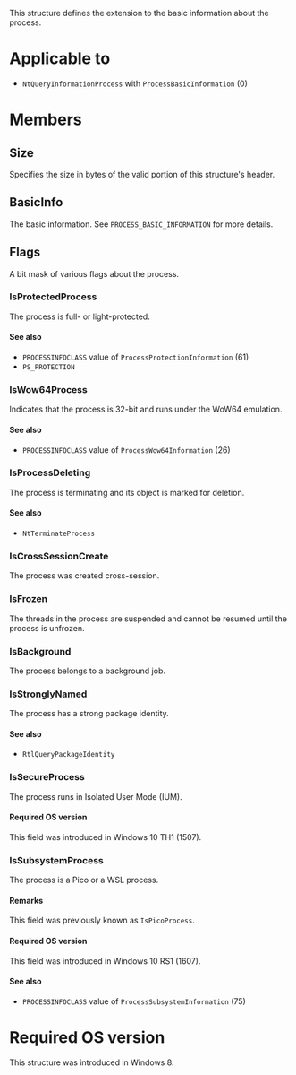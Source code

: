 This structure defines the extension to the basic information about the process.

# Applicable to
 - `NtQueryInformationProcess` with `ProcessBasicInformation` (0)

# Members

## Size
Specifies the size in bytes of the valid portion of this structure's header.

## BasicInfo
The basic information. See `PROCESS_BASIC_INFORMATION` for more details.

## Flags
A bit mask of various flags about the process.

### IsProtectedProcess
The process is full- or light-protected.

#### See also
 - `PROCESSINFOCLASS` value of `ProcessProtectionInformation` (61)
 - `PS_PROTECTION`

### IsWow64Process
Indicates that the process is 32-bit and runs under the WoW64 emulation.

#### See also
 - `PROCESSINFOCLASS` value of `ProcessWow64Information` (26)

### IsProcessDeleting
The process is terminating and its object is marked for deletion.

#### See also
 - `NtTerminateProcess`

### IsCrossSessionCreate
The process was created cross-session.

### IsFrozen
The threads in the process are suspended and cannot be resumed until the process is unfrozen.

### IsBackground
The process belongs to a background job.

### IsStronglyNamed
The process has a strong package identity.

#### See also
 - `RtlQueryPackageIdentity`

### IsSecureProcess
The process runs in Isolated User Mode (IUM).

#### Required OS version
This field was introduced in Windows 10 TH1 (1507).

### IsSubsystemProcess
The process is a Pico or a WSL process.

#### Remarks
This field was previously known as `IsPicoProcess`.

#### Required OS version
This field was introduced in Windows 10 RS1 (1607).

#### See also
 - `PROCESSINFOCLASS` value of `ProcessSubsystemInformation` (75)

# Required OS version
This structure was introduced in Windows 8.
